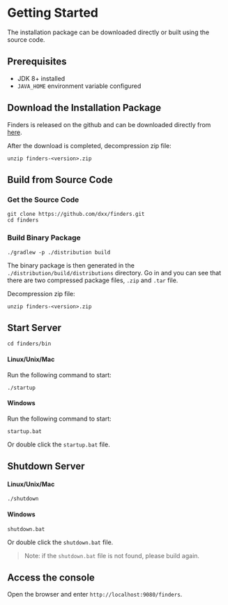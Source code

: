 # Getting Started

The installation package can be downloaded directly or built using the source code.

## Prerequisites

* JDK 8+ installed
* `JAVA_HOME` environment variable configured

## Download the Installation Package

Finders is released on the github and can be downloaded directly from [here](https://github.com/dxx/finders/releases).

After the download is completed, decompression zip file:

```shell
unzip finders-<version>.zip
```

## Build from Source Code

### Get the Source Code

```shell
git clone https://github.com/dxx/finders.git
cd finders
```

### Build Binary Package

```shell
./gradlew -p ./distribution build
```

The binary package is then generated in the `./distribution/build/distributions` directory. Go in and you can see that there are two compressed package files,  `.zip` and `.tar` file.

Decompression zip file:

```shell
unzip finders-<version>.zip
```

## Start Server

```shell
cd finders/bin
```

#### Linux/Unix/Mac

Run the following command to start:

```shell
./startup
```

#### Windows

Run the following command to start:

```shell
startup.bat
```

Or double click the `startup.bat` file.

## Shutdown Server

#### Linux/Unix/Mac

```shell
./shutdown
```

#### Windows

```
shutdown.bat
```

Or double click the `shutdown.bat` file.

> Note: if the `shutdown.bat` file is not found, please build again.

## Access the console

Open the browser and enter `http://localhost:9080/finders`.
